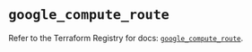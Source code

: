 # `google_compute_route`

Refer to the Terraform Registry for docs: [`google_compute_route`](https://registry.terraform.io/providers/hashicorp/google-beta/5.15.0/docs/resources/google_compute_route).
